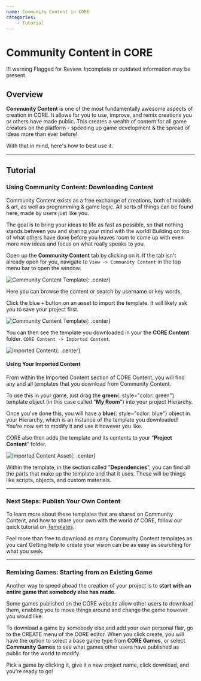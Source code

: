 ```yaml
---
name: Community Content in CORE
categories:
    - Tutorial
---
```


# Community Content in CORE

!!! warning
    Flagged for Review.
    Incomplete or outdated information may be present.

## Overview

**Community Content** is one of the most fundamentally awesome aspects of
creation in CORE. It allows for you to use, improve, and remix creations you or
others have made public. This creates a wealth of content for all game
creators on the platform - speeding up game development & the spread of ideas more than ever before!

With that in mind, here's how to best use it.

---

## Tutorial

### Using Community Content: Downloading Content

Community Content exists as a free exchange of creations, both of models & art, as well as programming & game logic. All sorts of things can be found here, made by users just like you.

The goal is to bring your ideas to life as fast as possible, so that nothing stands between you and sharing your mind with the world! Building on top of what others have done before you leaves room to come up with even more new ideas and focus on what really speaks to you.

Open up the **Community Content** tab by clicking on it. If the tab isn't already open for you, navigate to `View -> Community Content` in the top menu bar to open the window.

![Community Content Template](../img/getting_started/communitycontent.png "Community Content Template"){: .center}

Here you can browse the content or search by username or key words.

Click the blue `+` button on an asset to import the template. It will likely ask you to save your project first.

![Community Content Template](../img/getting_started/CCtemplate.png "Community Content Template"){: .center}

You can then see the template you downloaded in your the **CORE Content** folder.
`CORE Content -> Imported Content`.

![Imported Content](../img/getting_started/ProjectContent_importedcontent.png "Imported Template"){: .center}

#### Using Your Imported Content

From within the Imported Content section of CORE Content, you will find any and all templates that you download from Community Content.

To use this in your game, just drag the **green**{: style="color: green"} template object (in this case called "**My Room**") into your project Hierarchy.

Once you've done this, you will have a **blue**{: style="color: blue"} object in your Hierarchy, which is an instance of the template you downloaded! You're now set to modify it and use it however you like.

CORE also then adds the template and its contents to your "**Project Content**" folder.

![Imported Content Asset](../img/getting_started/ProjectContent_importedcontentasset.png "Imported Template Asset"){: .center}

Within the template, in the section called "**Dependencies**", you can find all the parts that make up the template and that it uses. These will be things like scripts, objects, and custom materials.

---

### Next Steps: Publish Your Own Content

To learn more about these templates that are shared on Community Content, and how to share your own with the world of CORE, follow our quick tutorial on [Templates](../tutorials/gameplay/collaboration_reference.md).

Feel more than free to download as many Community Content templates as you can! Getting help to create your vision can be as easy as searching for what you seek.

---

### Remixing Games: Starting from an Existing Game

Another way to speed ahead the creation of your project is to **start with an entire game that somebody else has made.**

Some games published on the CORE website allow other users to download them, enabling you to move things around and change the game however you would like.

To download a game by somebody else and add your own personal flair, go to the CREATE menu of the CORE editor. When you click create, you will have the option to select a base game type from **CORE Games**, or select **Community Games** to see what games other users have published as public for the world to modify.

Pick a game by clicking it, give it a new project name, click download, and you're ready to go!
